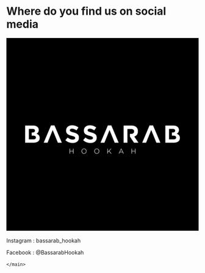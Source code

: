 <!DOCTYPE html>
<html>
  <body>
    <h1>Where do you find us on social media</h1>
      <main>
      <img src="bsrbmain.jpg">
      <p>Instagram : bassarab_hookah </p>
      <p>Facebook : @BassarabHookah </p>



    </main>
  </body>
</html>

